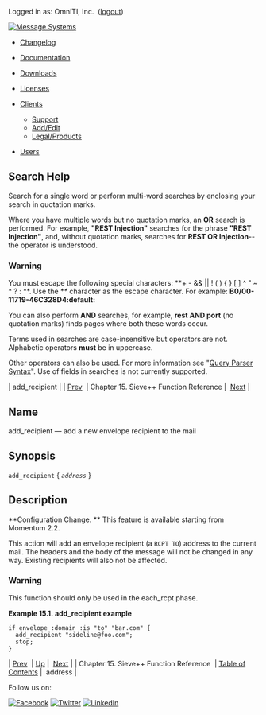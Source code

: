 Logged in as: OmniTI, Inc.  ([logout](https://support.messagesystems.com/logout.php))

[![Message Systems](https://support.messagesystems.com/images/ms-white205.png)](https://support.messagesystems.com/start.php) 

*   [Changelog](https://support.messagesystems.com/start.php?show=changelog)
*   [Documentation](https://support.messagesystems.com/docs/)
*   [Downloads](https://support.messagesystems.com/start.php)

*   [Licenses](https://support.messagesystems.com/license_summary.php)
*   <a href="">Clients</a>
    *   [Support](https://support.messagesystems.com/cs.php)
    *   [Add/Edit](https://support.messagesystems.com/edit_client.php)
    *   [Legal/Products](https://support.messagesystems.com/edit_products.php)
*   [Users](https://support.messagesystems.com/edit_customer.php)

## Search Help

Search for a single word or perform multi-word searches by enclosing your search in quotation marks.

Where you have multiple words but no quotation marks, an **OR** search is performed. For example, **"REST Injection"** searches for the phrase **"REST Injection"**, and, without quotation marks, searches for **REST OR Injection**--the operator is understood.

### Warning

You must escape the following special characters: **+ - && || ! ( ) { } [ ] ^ " ~ * ? : \**. Use the **\** character as the escape character. For example: **B0/00-11719-46C328D4\:default\:**

You can also perform **AND** searches, for example, **rest AND port** (no quotation marks) finds pages where both these words occur.

Terms used in searches are case-insensitive but operators are not. Alphabetic operators **must** be in uppercase.

Other operators can also be used. For more information see "[Query Parser Syntax](https://lucene.apache.org/core/old_versioned_docs/versions/3_0_0/queryparsersyntax.html)". Use of fields in searches is not currently supported.

| add_recipient |
| [Prev](sieve.ref.php)  | Chapter 15. Sieve++ Function Reference |  [Next](sieve.ref.address.php) |

<a name="sieve.ref.add_recipient"></a>
## Name

add_recipient — add a new envelope recipient to the mail

## Synopsis

`add_recipient` { *`address`* }

<a name="idp13124896"></a>
## Description

**Configuration Change. ** This feature is available starting from Momentum 2.2.

This action will add an envelope recipient (a `RCPT TO`) address to the current mail. The headers and the body of the message will not be changed in any way. Existing recipients will also not be affected.

### Warning

This function should only be used in the each_rcpt phase.

<a name="example.add_recipient"></a>

**Example 15.1. add_recipient example**

```
if envelope :domain :is "to" "bar.com" {
  add_recipient "sideline@foo.com";
  stop;
}
```

| [Prev](sieve.ref.php)  | [Up](sieve.ref.php) |  [Next](sieve.ref.address.php) |
| Chapter 15. Sieve++ Function Reference  | [Table of Contents](index.php) |  address |

Follow us on:

[![Facebook](https://support.messagesystems.com/images/icon-facebook.png)](http://www.facebook.com/messagesystems) [![Twitter](https://support.messagesystems.com/images/icon-twitter.png)](http://twitter.com/#!/MessageSystems) [![LinkedIn](https://support.messagesystems.com/images/icon-linkedin.png)](http://www.linkedin.com/company/message-systems)